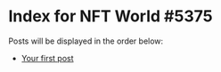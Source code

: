 # Index for NFT World #5375
Posts will be displayed in the order below:

- [Your first post](./001-first.md)

